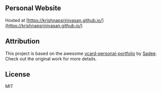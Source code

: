 ## Personal Website

Hosted at [https://krishnapsrinivasan.github.io/](https://krishnapsrinivasan.github.io/)

## Attribution

This project is based on the awesome [vcard-personal-portfolio](https://github.com/codewithsadee/vcard-personal-portfolio) by [Sadee](https://github.com/codewithsadee). Check out the original work for more details.

## License

MIT
